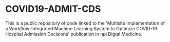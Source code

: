 # COVID19-ADMIT-CDS
This is a public repository of code linked to the 'Multisite Implementation of a Workflow-Integrated Machine Learning System to Optimize COVID-19 Hospital Admission Decisions' publication in npj Digtal Medicine.
